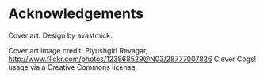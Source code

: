 
# Acknowledgements

Cover art. Design by avastmick.

Cover art image credit: Piyushgiri Revagar, http://www.flickr.com/photos/123868529@N03/28777007826 Clever Cogs! usage via a Creative Commons license.